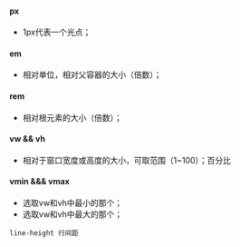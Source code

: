 #### px
- 1px代表一个光点；
#### em
- 相对单位，相对父容器的大小（倍数）；
#### rem
- 相对根元素的大小（倍数）；
#### vw && vh
- 相对于窗口宽度或高度的大小，可取范围（1~100）；百分比
#### vmin &&& vmax
- 选取vw和vh中最小的那个；
- 选取vw和vh中最大的那个；

`line-height 行间距`